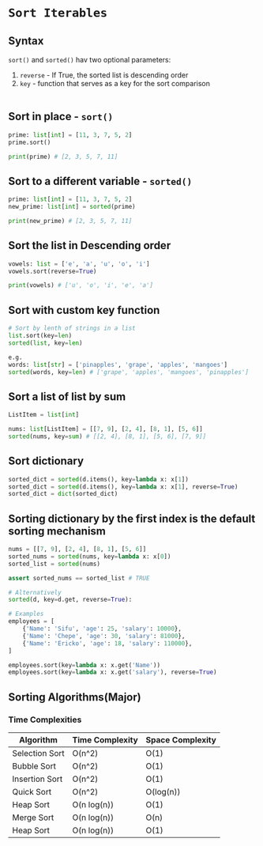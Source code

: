 
# `Sort Iterables`
## Syntax
`sort()` and `sorted()` hav two optional parameters:<br>
1. `reverse` - If True, the sorted list is descending order<br> 
2. `key` - function that serves as a key for the sort comparison<br> <br> 

## Sort in place - `sort()`
```py
prime: list[int] = [11, 3, 7, 5, 2]
prime.sort()

print(prime) # [2, 3, 5, 7, 11]
```

## Sort to a different variable - `sorted()`
```py
prime: list[int] = [11, 3, 7, 5, 2]
new_prime: list[int] = sorted(prime)

print(new_prime) # [2, 3, 5, 7, 11]
```

## Sort the list in Descending order
```py
vowels: list = ['e', 'a', 'u', 'o', 'i']
vowels.sort(reverse=True)

print(vowels) # ['u', 'o', 'i', 'e', 'a']
```

## Sort with custom key function
```py
# Sort by lenth of strings in a list
list.sort(key=len)
sorted(list, key=len)

e.g.
words: list[str] = ['pinapples', 'grape', 'apples', 'mangoes']
sorted(words, key=len) # ['grape', 'apples', 'mangoes', 'pinapples']
```

## Sort a list of list by sum
```py
ListItem = list[int]

nums: list[ListItem] = [[7, 9], [2, 4], [8, 1], [5, 6]]
sorted(nums, key=sum) # [[2, 4], [8, 1], [5, 6], [7, 9]]
```

## Sort dictionary
```py
sorted_dict = sorted(d.items(), key=lambda x: x[1])
sorted_dict = sorted(d.items(), key=lambda x: x[1], reverse=True)
sorted_dict = dict(sorted_dict)
```
## Sorting dictionary by the first index is the default sorting mechanism
```py
nums = [[7, 9], [2, 4], [8, 1], [5, 6]]
sorted_nums = sorted(nums, key=lambda x: x[0])
sorted_list = sorted(nums)

assert sorted_nums == sorted_list # TRUE

# Alternatively
sorted(d, key=d.get, reverse=True):

# Examples
employees = [
    {'Name': 'Sifu', 'age': 25, 'salary': 10000},
    {'Name': 'Chepe', 'age': 30, 'salary': 81000},
    {'Name': 'Ericko', 'age': 18, 'salary': 110000},
]

employees.sort(key=lambda x: x.get('Name'))
employees.sort(key=lambda x: x.get('salary'), reverse=True)
```

## Sorting Algorithms(Major)
### Time Complexities
| Algorithm	     | Time Complexity	 | Space Complexity |
|----------------|-------------------|------------------| 
| Selection Sort | O(n^2)            | O(1)             |
| Bubble Sort    | O(n^2)            | O(1)             |
| Insertion Sort | O(n^2)            | O(1)             |
| Quick Sort     | O(n^2)            | O(log(n))        |
| Heap Sort      | O(n log(n))	     | O(1)             |
| Merge Sort     | O(n log(n))	     | O(n)             |
| Heap Sort      | O(n log(n))	     | O(1)             |
